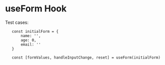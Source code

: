 # useForm Hook

Test cases:
```
   const initialForm = {
       name: '',
       age: 0,
       email: ''
   }

   const [formValues, handleInputChange, reset] = useForm(initialForm)

```
